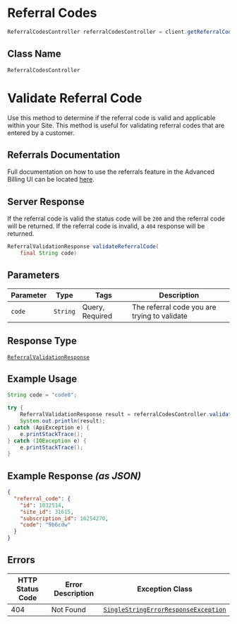 # Referral Codes

```java
ReferralCodesController referralCodesController = client.getReferralCodesController();
```

## Class Name

`ReferralCodesController`


# Validate Referral Code

Use this method to determine if the referral code is valid and applicable within your Site. This method is useful for validating referral codes that are entered by a customer.

## Referrals Documentation

Full documentation on how to use the referrals feature in the Advanced Billing UI can be located [here](https://maxio.zendesk.com/hc/en-us/sections/24286965611405-Referrals).

## Server Response

If the referral code is valid the status code will be `200` and the referral code will be returned. If the referral code is invalid, a `404` response will be returned.

```java
ReferralValidationResponse validateReferralCode(
    final String code)
```

## Parameters

| Parameter | Type | Tags | Description |
|  --- | --- | --- | --- |
| `code` | `String` | Query, Required | The referral code you are trying to validate |

## Response Type

[`ReferralValidationResponse`](../../doc/models/referral-validation-response.md)

## Example Usage

```java
String code = "code8";

try {
    ReferralValidationResponse result = referralCodesController.validateReferralCode(code);
    System.out.println(result);
} catch (ApiException e) {
    e.printStackTrace();
} catch (IOException e) {
    e.printStackTrace();
}
```

## Example Response *(as JSON)*

```json
{
  "referral_code": {
    "id": 1032514,
    "site_id": 31615,
    "subscription_id": 16254270,
    "code": "9b6cdw"
  }
}
```

## Errors

| HTTP Status Code | Error Description | Exception Class |
|  --- | --- | --- |
| 404 | Not Found | [`SingleStringErrorResponseException`](../../doc/models/single-string-error-response-exception.md) |

